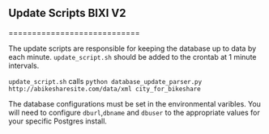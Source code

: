 ## Update Scripts BIXI V2 ##
============================

The update scripts are responsible for keeping the database up to data by each minute. `update_script.sh` should be added to the crontab at 1 minute intervals. 

`update_script.sh` calls `python database_update_parser.py http://abikesharesite.com/data/xml city_for_bikeshare`

The database configurations must be set in the environmental varibles. You will need to configure `dburl`,`dbname` and `dbuser` to the appropriate values for your specific Postgres install. 
